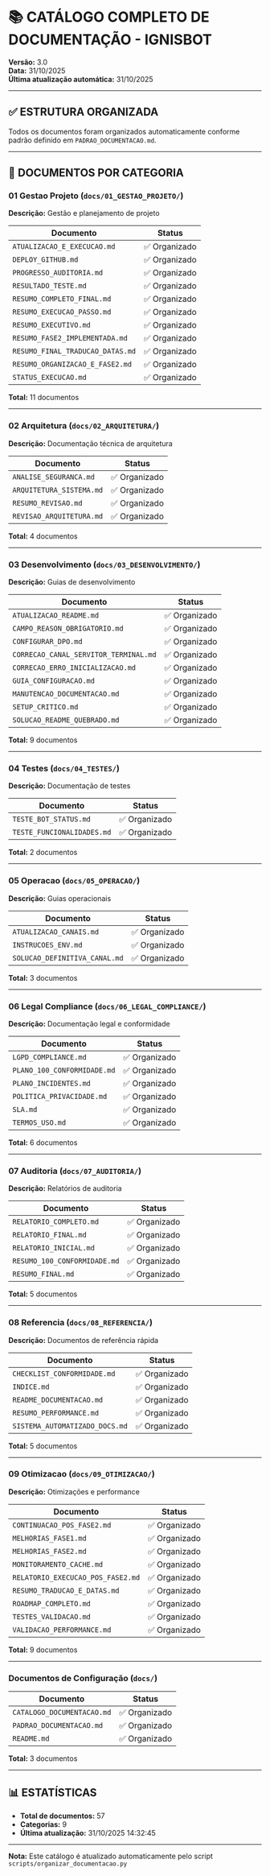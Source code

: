 # 📚 CATÁLOGO COMPLETO DE DOCUMENTAÇÃO - IGNISBOT

**Versão:** 3.0  
**Data:** 31/10/2025  
**Última atualização automática:** 31/10/2025

---

## ✅ ESTRUTURA ORGANIZADA

Todos os documentos foram organizados automaticamente conforme padrão definido em `PADRAO_DOCUMENTACAO.md`.

---

## 📁 DOCUMENTOS POR CATEGORIA


### 01 Gestao Projeto (`docs/01_GESTAO_PROJETO/`)

**Descrição:** Gestão e planejamento de projeto

| Documento | Status |
|-----------|--------|
| `ATUALIZACAO_E_EXECUCAO.md` | ✅ Organizado |
| `DEPLOY_GITHUB.md` | ✅ Organizado |
| `PROGRESSO_AUDITORIA.md` | ✅ Organizado |
| `RESULTADO_TESTE.md` | ✅ Organizado |
| `RESUMO_COMPLETO_FINAL.md` | ✅ Organizado |
| `RESUMO_EXECUCAO_PASSO.md` | ✅ Organizado |
| `RESUMO_EXECUTIVO.md` | ✅ Organizado |
| `RESUMO_FASE2_IMPLEMENTADA.md` | ✅ Organizado |
| `RESUMO_FINAL_TRADUCAO_DATAS.md` | ✅ Organizado |
| `RESUMO_ORGANIZACAO_E_FASE2.md` | ✅ Organizado |
| `STATUS_EXECUCAO.md` | ✅ Organizado |

**Total:** 11 documentos

---

### 02 Arquitetura (`docs/02_ARQUITETURA/`)

**Descrição:** Documentação técnica de arquitetura

| Documento | Status |
|-----------|--------|
| `ANALISE_SEGURANCA.md` | ✅ Organizado |
| `ARQUITETURA_SISTEMA.md` | ✅ Organizado |
| `RESUMO_REVISAO.md` | ✅ Organizado |
| `REVISAO_ARQUITETURA.md` | ✅ Organizado |

**Total:** 4 documentos

---

### 03 Desenvolvimento (`docs/03_DESENVOLVIMENTO/`)

**Descrição:** Guias de desenvolvimento

| Documento | Status |
|-----------|--------|
| `ATUALIZACAO_README.md` | ✅ Organizado |
| `CAMPO_REASON_OBRIGATORIO.md` | ✅ Organizado |
| `CONFIGURAR_DPO.md` | ✅ Organizado |
| `CORRECAO_CANAL_SERVITOR_TERMINAL.md` | ✅ Organizado |
| `CORRECAO_ERRO_INICIALIZACAO.md` | ✅ Organizado |
| `GUIA_CONFIGURACAO.md` | ✅ Organizado |
| `MANUTENCAO_DOCUMENTACAO.md` | ✅ Organizado |
| `SETUP_CRITICO.md` | ✅ Organizado |
| `SOLUCAO_README_QUEBRADO.md` | ✅ Organizado |

**Total:** 9 documentos

---

### 04 Testes (`docs/04_TESTES/`)

**Descrição:** Documentação de testes

| Documento | Status |
|-----------|--------|
| `TESTE_BOT_STATUS.md` | ✅ Organizado |
| `TESTE_FUNCIONALIDADES.md` | ✅ Organizado |

**Total:** 2 documentos

---

### 05 Operacao (`docs/05_OPERACAO/`)

**Descrição:** Guias operacionais

| Documento | Status |
|-----------|--------|
| `ATUALIZACAO_CANAIS.md` | ✅ Organizado |
| `INSTRUCOES_ENV.md` | ✅ Organizado |
| `SOLUCAO_DEFINITIVA_CANAL.md` | ✅ Organizado |

**Total:** 3 documentos

---

### 06 Legal Compliance (`docs/06_LEGAL_COMPLIANCE/`)

**Descrição:** Documentação legal e conformidade

| Documento | Status |
|-----------|--------|
| `LGPD_COMPLIANCE.md` | ✅ Organizado |
| `PLANO_100_CONFORMIDADE.md` | ✅ Organizado |
| `PLANO_INCIDENTES.md` | ✅ Organizado |
| `POLITICA_PRIVACIDADE.md` | ✅ Organizado |
| `SLA.md` | ✅ Organizado |
| `TERMOS_USO.md` | ✅ Organizado |

**Total:** 6 documentos

---

### 07 Auditoria (`docs/07_AUDITORIA/`)

**Descrição:** Relatórios de auditoria

| Documento | Status |
|-----------|--------|
| `RELATORIO_COMPLETO.md` | ✅ Organizado |
| `RELATORIO_FINAL.md` | ✅ Organizado |
| `RELATORIO_INICIAL.md` | ✅ Organizado |
| `RESUMO_100_CONFORMIDADE.md` | ✅ Organizado |
| `RESUMO_FINAL.md` | ✅ Organizado |

**Total:** 5 documentos

---

### 08 Referencia (`docs/08_REFERENCIA/`)

**Descrição:** Documentos de referência rápida

| Documento | Status |
|-----------|--------|
| `CHECKLIST_CONFORMIDADE.md` | ✅ Organizado |
| `INDICE.md` | ✅ Organizado |
| `README_DOCUMENTACAO.md` | ✅ Organizado |
| `RESUMO_PERFORMANCE.md` | ✅ Organizado |
| `SISTEMA_AUTOMATIZADO_DOCS.md` | ✅ Organizado |

**Total:** 5 documentos

---

### 09 Otimizacao (`docs/09_OTIMIZACAO/`)

**Descrição:** Otimizações e performance

| Documento | Status |
|-----------|--------|
| `CONTINUACAO_POS_FASE2.md` | ✅ Organizado |
| `MELHORIAS_FASE1.md` | ✅ Organizado |
| `MELHORIAS_FASE2.md` | ✅ Organizado |
| `MONITORAMENTO_CACHE.md` | ✅ Organizado |
| `RELATORIO_EXECUCAO_POS_FASE2.md` | ✅ Organizado |
| `RESUMO_TRADUCAO_E_DATAS.md` | ✅ Organizado |
| `ROADMAP_COMPLETO.md` | ✅ Organizado |
| `TESTES_VALIDACAO.md` | ✅ Organizado |
| `VALIDACAO_PERFORMANCE.md` | ✅ Organizado |

**Total:** 9 documentos

---

### Documentos de Configuração (`docs/`)

| Documento | Status |
|-----------|--------|
| `CATALOGO_DOCUMENTACAO.md` | ✅ Organizado |
| `PADRAO_DOCUMENTACAO.md` | ✅ Organizado |
| `README.md` | ✅ Organizado |

**Total:** 3 documentos


---

## 📊 ESTATÍSTICAS

- **Total de documentos:** 57
- **Categorias:** 9
- **Última atualização:** 31/10/2025 14:32:45

---

**Nota:** Este catálogo é atualizado automaticamente pelo script `scripts/organizar_documentacao.py`
